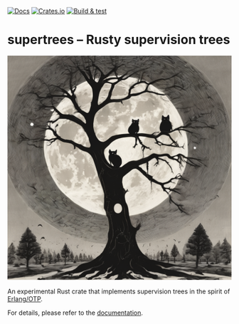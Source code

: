 [![Docs](https://docs.rs/supertrees/badge.svg)](https://docs.rs/supertrees) [![Crates.io](https://img.shields.io/crates/v/supertrees)](https://crates.io/crates/supertrees) [![Build & test](https://github.com/brndnmtthws/supertrees/actions/workflows/build-and-test.yml/badge.svg)](https://github.com/brndnmtthws/supertrees/actions/workflows/build-and-test.yml)

# supertrees – Rusty supervision trees

![Trees with little gremlins and the moon](./treeeeeeees.png)

An experimental Rust crate that implements supervision trees in the spirit of
[Erlang/OTP](https://www.erlang.org/doc/design_principles/des_princ).

For details, please refer to the [documentation](https://docs.rs/supertrees).
